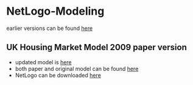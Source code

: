 # NetLogo-Modeling
earlier versions can be found [here](https://github.com/EmbraceLife/shendusuipian/tree/master/complexity_demos)

## UK Housing Market Model 2009 paper version
- updated model is [here](https://github.com/EmbraceLife/NetLogo-Modeling/blob/master/Housing%20Model%20In%20Progress) 
- both paper and original model can be found [here](http://cress.soc.surrey.ac.uk/housingmarket/ukhm.html)
- NetLogo can be downloaded [here](http://ccl.northwestern.edu/netlogo/)


